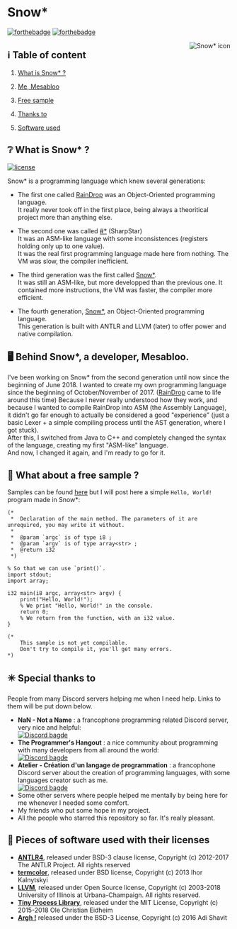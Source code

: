# Snow*

[![forthebadge](https://forthebadge.com/images/badges/made-with-c-plus-plus.svg)](https://forthebadge.com)  [![forthebadge](https://forthebadge.com/images/badges/built-with-love.svg)](https://forthebadge.com)

<img src="https://mesabloo.github.io/snowstar-lang/icons/snowstar_64x64.png" alt="Snow* icon" align="right" title="Snow* icon made my Mesabloo"/>

## :information_source: Table of content

1. [What is Snow* ?](#grey_question-what-is-snow-)
  
2. [Me, Mesabloo](#desktop_computer-behind-snow-a-developer-mesabloo)
  
3. [Free sample](#page_facing_up-what-about-a-free-sample-)
  
4. [Thanks to](#eight_pointed_black_star-special-thanks-to)
  
5. [Software used](#minidisc-pieces-of-software-used-with-their-licenses)

## :grey_question: What is Snow* ?

[![license](https://img.shields.io/cran/l/devtools.svg)](./LICENSE)

Snow* is a programming language which knew several generations:

* The first one called [RainDrop](https://mesabloo.github.io/snowstar-lang/about.html#raindrop) was an Object-Oriented programming language.<br>
It really never took off in the first place, being always a theoritical project more than anything else.

* The second one was called [#*](https://mesabloo.github.io/snowstar-lang/about.html#sharpstar) (SharpStar)<br>
It was an ASM-like language with some inconsistences (registers holding only up to one value).<br>
It was the real first programming language made here from nothing. The VM was slow, the compiler inefficient.

* The third generation was the first called [Snow*](https://mesabloo.github.io/snowstar-lang/about.html#snowstar1).<br>
It was still an ASM-like, but more developped than the previous one. It contained more instructions, the VM was faster, the compiler more efficient.

* The fourth generation, [Snow*](https://mesabloo.github.io/snowstar-lang/about.html#snowstar2), an Object-Oriented programming language.<br>
This generation is built with ANTLR and LLVM (later) to offer power and native compilation.

## :desktop_computer: Behind Snow*, a developer, Mesabloo.

I've been working on Snow* from the second generation until now since the beginning of June 2018. I wanted to create my own programming language since the beginning of October/November of 2017. ([RainDrop](https://mesabloo.github.io/snowstar-lang/about.html#raindrop) came to life around this time) Because I never really understood how they work, and because I wanted to compile RainDrop into ASM (the Assembly Language), it didn't go far enough to actually be considered a good "experience" (just a basic Lexer + a simple compiling process until the AST generation, where I got stuck).<br>
After this, I switched from Java to C++ and completely changed the syntax of the language, creating my first "ASM-like" language.<br>
And now, I changed it again, and I'm ready to go for it.

## :page_facing_up: What about a free sample ?

Samples can be found [here](https://mesabloo.github.io/snowstar-lang/about.html#sample-snowstar2) but I will post here a simple `Hello, World!` program made in Snow*:

```
(*
 *  Declaration of the main method. The parameters of it are unrequired, you may write it without.
 *
 *  @param `argc` is of type i8 ;
 *  @param `argv` is of type array<str> ;
 *  @return i32
 *)

% So that we can use `print()`.
import stdout;
import array;

i32 main(i8 argc, array<str> argv) {
    print("Hello, World!");
    % We print "Hello, World!" in the console.
    return 0;
    % We return from the function, with an i32 value.
}

(*
    This sample is not yet compilable.
    Don't try to compile it, you'll get many errors.
*)
```

## :eight_pointed_black_star: Special thanks to
People from many Discord servers helping me when I need help. Links to them will be put down below.
* __NaN - Not a Name__ : a francophone programming related Discord server, very nice and helpful:<br>
[![Discord bagde](https://img.shields.io/badge/Discord-Join%20us!-blue.svg)](https://discord.gg/zcWp9sC)
* __The Programmer's Hangout__ : a nice community about programming with many developers from all around the world:<br> [![Discord bagde](https://img.shields.io/badge/Discord-Join%20us!-blue.svg)](https://discord.gg/programming)
* __Atelier - Création d'un langage de programmation__ : a francophone Discord server about the creation of programming languages, with some languages creator such as me.<br> [![Discord bagde](https://img.shields.io/badge/Discord-Join%20us!-blue.svg)](https://discord.gg/8VhspcJ)
* Some other servers where people helped me mentally by being here for me whenever I needed some comfort.
* My friends who put some hope in my project.
* All the people who starred this repository so far. It's really pleasant.

## :minidisc: Pieces of software used with their licenses
* [__ANTLR4__](https://github.com/antlr/antlr4), released under BSD-3 clause license, Copyright (c) 2012-2017 The ANTLR Project. All rights reserved
* [__termcolor__](https://github.com/ikalnytskyi/termcolor), released under BSD license, Copyright (c) 2013 Ihor Kalnytskyi
* [__LLVM__](https://github.com/llvm-mirror/llvm), released under Open Source license, Copyright (c) 2003-2018 University of Illinois at Urbana-Champaign.
All rights reserved.
* [__Tiny Process Library__](https://gitlab.com/eidheim/tiny-process-library), released under the MIT License, Copyright (c) 2015-2018 Ole Christian Eidheim
* [__Argh !__](https://github.com/adishavit/argh) released under the BSD-3 License, Copyright (c) 2016 Adi Shavit